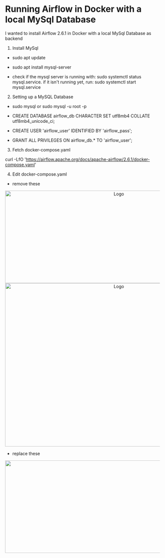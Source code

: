 # Running Airflow in Docker with a local MySql Database

  

I wanted to install Airflow 2.6.1 in Docker with a local MySql Database as backend

  

1. Install MySql

- sudo apt update

- sudo apt install mysql-server

- check if the mysql server is running with: sudo systemctl status mysql.service. if it isn't running yet, run: sudo systemctl start mysql.service

  

2. Setting up a MySQL Database

- sudo mysql or sudo mysql -u root -p

- CREATE DATABASE airflow_db CHARACTER SET utf8mb4 COLLATE utf8mb4_unicode_ci;

- CREATE USER 'airflow_user' IDENTIFIED BY 'airflow_pass';

- GRANT ALL PRIVILEGES ON airflow_db.* TO 'airflow_user';

  

3. Fetch docker-compose.yaml

curl -LfO 'https://airflow.apache.org/docs/apache-airflow/2.6.1/docker-compose.yaml'

  

4. Edit docker-compose.yaml

- remove these
<p align="center">
  <a href="https://https://github.com/faishalfaye/airflowdocker">
    <img src="https://github.com/faishalfaye/airflowdocker/assets/55538047/b9e21e41-e4e7-4d7b-9cd8-b4840719e4d8" alt="Logo" width="725" height="300">
  </a>
  <a href="https://https://github.com/faishalfaye/airflowdocker">
    <img src="https://github.com/faishalfaye/airflowdocker/assets/55538047/24f56a31-dd5d-4075-9530-d59626671e14" alt="Logo" width="725" height="530">
  </a>
  
- replace these
<p align="center">
  <a href="https://https://github.com/faishalfaye/airflowdocker">
    <img src="https://github.com/faishalfaye/airflowdocker/assets/55538047/4471ee17-62b3-4bf4-91ca-f74503bc4685" alt="Logo" width="1250" height="300">
  </a>
